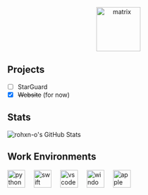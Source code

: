 <!--
<table align="right">
 <tr><td><a href="https://github.com/rohxn-o/rohxn-o/tree/main/README.md"><img src="./assets/gb_flag.png" alt="UK flag" width="17px"> English</a></td></tr>
 <tr><td><a href="https://github.com/rohxn-o/rohxn-o/tree/main/README-gu.md"><img src="./assets/in_flag.png" alt="ભારતીય ધ્વજ" width="17px"> Gujarati</a></td></tr>
</table>
-->

<p align="center">
  <img src="https://latex.codecogs.com/svg.image?\begin%7Bbmatrix%7D\text%7Bwelcome%20to%20my%20page!%7D%20%5C%5C%20%40setofR\end%7Bbmatrix%7D" alt="matrix" height="100"/>
</p>

## Projects

- [ ] StarGuard
- [x] ~~Website~~ (for now)

## Stats

<img src="https://github-readme-stats.vercel.app/api?username=setofr&theme=graywhite&show_icons=true&hide_border=true&count_private=true&hide=stars,prs" alt="rohxn-o's GitHub Stats" />

## Work Environments

<div align="left">
  <img src="https://skillicons.dev/icons?i=py" height="40" alt="python logo"  />
  <img width="12" />
  <img src="https://skillicons.dev/icons?i=swift" height="40" alt="swift logo"  />
  <img width="12" />
  <img src="https://skillicons.dev/icons?i=vscode" height="40" alt="vscode logo"  />
  <img width="12" />
  <img src="https://skillicons.dev/icons?i=windows" height="40" alt="windows logo"  />
  <img width="12" />
  <img src="https://skillicons.dev/icons?i=apple" height="40" alt="apple logo"  />
  <img width="12" />
</div>
